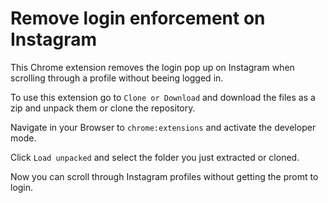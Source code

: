 # Remove login enforcement on Instagram

This Chrome extension removes the login pop up on Instagram when scrolling through a profile without beeing logged in.

To use this extension go to `Clone or Download` and download the files as a zip and unpack them or clone the repository.

Navigate in your Browser to `chrome:extensions` and activate the developer mode.

Click `Load unpacked` and select the folder you just extracted or cloned.

Now you can scroll through Instagram profiles without getting the promt to login.